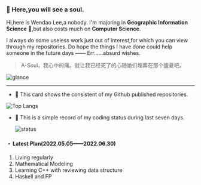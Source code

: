### :ghost: Here,you will see a soul.​

Hi,here is Wendao Lee,a nobody. I'm majoring in  **Geographic Information Science** 🎉,but also costs much on **Computer Science**. 

I always do some useless work  just out of interest,for which you can view through my repositories. Do hope the things I have done could help someone in the future days —— Err......absurd wishes.

> A-Soul，我心中的痛。就让我已经死了的心随她们埋葬在那个盛夏吧。

![glance](https://github-readme-stats-wendaolee.vercel.app/api?username=WendaoLee&theme=tokyonight&show_icons=true)

***

- :sunflower: This card shows the consistent of my Github published repositories.

![Top Langs](https://github-readme-stats-wendaolee.vercel.app/api/top-langs/?username=WendaoLee&layout=compact&theme=dark)

- :seedling: This is a simple record of my coding status during last seven days.

  ![status](https://github-readme-stats-wendaolee.vercel.app/api/wakatime?username=WendaoLee&layout=compact&theme=dark)

#### ・ Latest Plan(2022.05.05——2022.06.30)

1. Living regularly
2. Mathematical Modeling
3. Learning C++ with reviewing data structure
4. Haskell and FP

